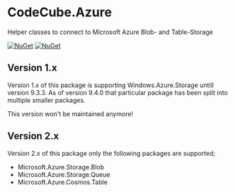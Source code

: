 # CodeCube.Azure
Helper classes to connect to Microsoft Azure Blob- and Table-Storage

[![NuGet](https://img.shields.io/nuget/vpre/CodeCube.Azure.Storage.svg)](https://www.nuget.org/packages/CodeCube.Azure.Storage)
[![NuGet](https://img.shields.io/nuget/dt/CodeCube.Azure.Storage.svg)](https://www.nuget.org/packages/CodeCube.Azure.Storage) 

## Version 1.x
Version 1.x of this package is supporting Windows.Azure.Storage untill version 9.3.3. As of version 9.4.0 that particular package has been split into multiple smaller packages.

This version won't be maintained anymore!

## Version 2.x
Version 2.x of this package only the following packages are supported;

- Microsoft.Azure.Storage.Blob
- Microsoft.Azure.Storage.Queue
- Microsoft.Azure.Cosmos.Table
